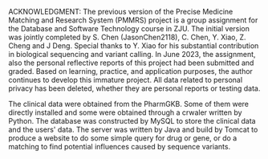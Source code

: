 ACKNOWLEDGMENT:
The previous version of the Precise Medicine Matching and Research System (PMMRS) project is a group assignment for the Database and Software Technology course in ZJU. The initial version was jointly completed by S. Chen (JasonChen2118), C. Chen, Y. Xiao, Z. Cheng and J Deng. Special thanks to Y. Xiao for his substantial contribution in biological sequencing and variant calling. In June 2023, the assignment, also the personal reflective reports of this project had been submitted and graded. Based on learning, practice, and application purposes, the author continues to develop this immature project. All data related to personal privacy has been deleted, whether they are personal reports or testing data.

The clinical data were obtained from the PharmGKB. Some of them were directly installed and some were obtained through a crwaler written by Python. The database was constructed by MySQL to store the clinical data and the users' data. The server was written by Java and build by Tomcat to produce a website to do some simple query for drug or gene, or do a matching to find potential influences caused by sequence variants. 

